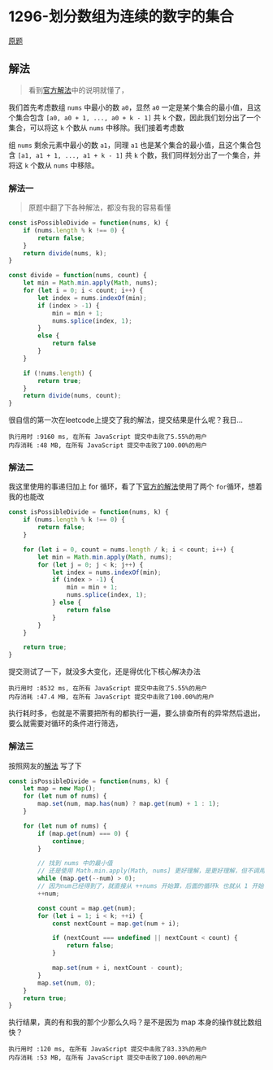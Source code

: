 # 1296-划分数组为连续的数字的集合

[原题](https://leetcode-cn.com/problems/divide-array-in-sets-of-k-consecutive-numbers/)

## 解法
> 看到[官方解法](https://leetcode-cn.com/problems/divide-array-in-sets-of-k-consecutive-numbers/solution/hua-fen-shu-zu-wei-lian-xu-shu-zi-de-ji-he-by-le-2/)中的说明就懂了，

我们首先考虑数组 `nums` 中最小的数 `a0`，显然 `a0` 一定是某个集合的最小值，且这个集合包含 `[a0, a0 + 1, ..., a0 + k - 1]` 共 `k` 个数，因此我们划分出了一个集合，可以将这 `k` 个数从 `nums` 中移除。我们接着考虑数

组 `nums` 剩余元素中最小的数 `a1`，同理 `a1` 也是某个集合的最小值，且这个集合包含 `[a1, a1 + 1, ..., a1 + k - 1]` 共 `k` 个数，我们同样划分出了一个集合，并将这 `k` 个数从 `nums` 中移除。

### 解法一
> 原题中翻了下各种解法，都没有我的容易看懂
```js
const isPossibleDivide = function(nums, k) {
    if (nums.length % k !== 0) {
        return false;
    }
    return divide(nums, k);
}

const divide = function(nums, count) {
    let min = Math.min.apply(Math, nums);
    for (let i = 0; i < count; i++) {
        let index = nums.indexOf(min);
        if (index > -1) {
            min = min + 1;
            nums.splice(index, 1);
        }
        else {
            return false
        }
    }

    if (!nums.length) {
        return true;
    }
    return divide(nums, count);
}
```
很自信的第一次在leetcode上提交了我的解法，提交结果是什么呢？我日...
```
执行用时 :9160 ms, 在所有 JavaScript 提交中击败了5.55%的用户
内存消耗 :48 MB, 在所有 JavaScript 提交中击败了100.00%的用户
```

### 解法二
我这里使用的事递归加上 for 循环，看了下[官方的解法](https://leetcode-cn.com/problems/divide-array-in-sets-of-k-consecutive-numbers/solution/hua-fen-shu-zu-wei-lian-xu-shu-zi-de-ji-he-by-le-2/)使用了两个 `for`循环，想着我的也能改

```js
const isPossibleDivide = function(nums, k) {
    if (nums.length % k !== 0) {
        return false;
    }

    for (let i = 0, count = nums.length / k; i < count; i++) {
        let min = Math.min.apply(Math, nums);
        for (let j = 0; j < k; j++) {
            let index = nums.indexOf(min);
            if (index > -1) {
                min = min + 1;
                nums.splice(index, 1);
            } else {
                return false
            }
        }
    }

    return true;
}
```
提交测试了一下，就没多大变化，还是得优化下核心解决办法
```
执行用时 :8532 ms, 在所有 JavaScript 提交中击败了5.55%的用户
内存消耗 :47.4 MB, 在所有 JavaScript 提交中击败了100.00%的用户
```

执行耗时多，也就是不需要把所有的都执行一遍，要么排查所有的异常然后退出，要么就需要对循环的条件进行筛选，

### 解法三
按照网友的[解法](https://leetcode-cn.com/problems/divide-array-in-sets-of-k-consecutive-numbers/solution/bao-bao-ye-neng-kan-dong-de-leetcode-ti-jie-greedy/) 写了下

```js
const isPossibleDivide = function(nums, k) {
    let map = new Map();
    for (let num of nums) {
        map.set(num, map.has(num) ? map.get(num) + 1 : 1);
    }

    for (let num of nums) {
        if (map.get(num) === 0) {
            continue;
        }

        // 找到 nums 中的最小值
        // 还是使用 Math.min.apply(Math, nums] 更好理解，是更好理解，但不调用 Math 库是不是会快一点？
        while (map.get(--num) > 0);
        // 因为num已经得到了，就直接从 ++nums 开始算，后面的循环k 也就从 1 开始了
        ++num;

        const count = map.get(num);
        for (let i = 1; i < k; ++i) {
            const nextCount = map.get(num + i);

            if (nextCount === undefined || nextCount < count) {
                return false;
            }

            map.set(num + i, nextCount - count);
        }
        map.set(num, 0);
    }
    return true;
}
```
执行结果，真的有和我的那个少那么久吗？是不是因为 map 本身的操作就比数组快？
```
执行用时 :120 ms, 在所有 JavaScript 提交中击败了83.33%的用户
内存消耗 :53 MB, 在所有 JavaScript 提交中击败了100.00%的用户
```
